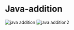 # Java-addition
![java addition](https://cloud.githubusercontent.com/assets/13667918/9153173/e94262d8-3dfb-11e5-866e-4ee4c58eeaf3.jpg)
![java addition2](https://cloud.githubusercontent.com/assets/13667918/9153172/e941d7be-3dfb-11e5-9071-9db6b2825cf3.jpg)
